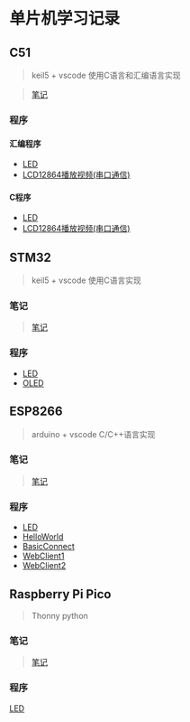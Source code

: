 # 单片机学习记录

## C51
>keil5 + vscode
>使用C语言和汇编语言实现

>[笔记](./C51/C51.md)
### 程序
#### 汇编程序
- [LED](./C51/LED/asm/LED.uvproj)
- [LCD12864播放视频(串口通信)](./C51/PICTURE/asm/PICTURE.uvproj)

#### C程序
- [LED](./C51/LED/)
- [LCD12864播放视频(串口通信)](./C51/PICTURE/c/badapple.uvproj)

## STM32
>keil5 + vscode
>使用C语言实现
### 笔记
> [笔记](./STM32/stm32.md)
### 程序
- [LED](./STM32/LED/led.uvoptx)
- [OLED](./STM32/OLED/OLED.uvprojx)

## ESP8266
>arduino + vscode C/C++语言实现
### 笔记
>[笔记](./ESP8266/ESP8266.md)
### 程序
- [LED](./ESP8266/LED/LED.ino)
- [HelloWorld](./ESP8266/HelloWorld/HelloWorld.ino)
- [BasicConnect](./ESP8266/BasicConnect/BasicConnect.ino)
- [WebClient1](./ESP8266/WebClient/WebClient1/WebClient1.ino)
- [WebClient2](./ESP8266/WebClient/WebClient2/WebClient2.ino)

## Raspberry Pi Pico
>Thonny python

### 笔记
>[笔记](./raspberry%20pi%20pico/raspberry%20pico.md)

### 程序
[LED](./raspberry%20pi%20pico/LED/main.py)